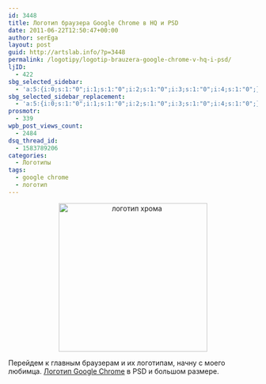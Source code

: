 ```yaml
---
id: 3448
title: Логотип браузера Google Chrome в HQ и PSD
date: 2011-06-22T12:50:47+00:00
author: serEga
layout: post
guid: http://artslab.info/?p=3448
permalink: /logotipy/logotip-brauzera-google-chrome-v-hq-i-psd/
ljID:
  - 422
sbg_selected_sidebar:
  - 'a:5:{i:0;s:1:"0";i:1;s:1:"0";i:2;s:1:"0";i:3;s:1:"0";i:4;s:1:"0";}'
sbg_selected_sidebar_replacement:
  - 'a:5:{i:0;s:1:"0";i:1;s:1:"0";i:2;s:1:"0";i:3;s:1:"0";i:4;s:1:"0";}'
prosmotr:
  - 339
wpb_post_views_count:
  - 2484
dsq_thread_id:
  - 1583789206
categories:
  - Логотипы
tags:
  - google chrome
  - логотип
---
```

<center>
  <a href="http://googledrive.com/host/0B9lHVSSSdxdxd0hjdUdmRzY3Tjg/logo_google_chrome.png"><img src="http://googledrive.com/host/0B9lHVSSSdxdxd0hjdUdmRzY3Tjg/logo_google_chrome-300x300.png" alt="логотип хрома" title="logo_google_chrome" width="300" height="300" class="alignnone size-medium wp-image-3450" /></a>
</center>

Перейдем к главным браузерам и их логотипам, начну с моего любимца. [Логотип Google Chrome](http://ockre.deviantart.com/art/Google-Chrome-Logo-PNG-PSD-205463626) в PSD и большом размере.